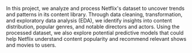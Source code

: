 In this project, we analyze and process Netflix's dataset to uncover trends and patterns in its content library. Through data cleaning, transformation, and exploratory data analysis (EDA), we identify insights into content distribution, popular genres, and notable directors and actors. Using the processed dataset, we also explore potential predictive models that could help Netflix understand content popularity and recommend relevant shows and movies to users.
